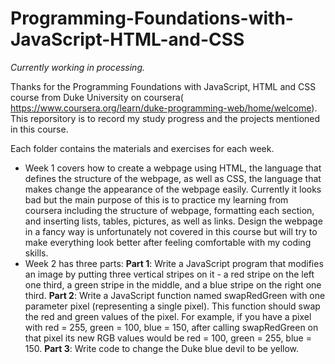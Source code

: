 # Programming-Foundations-with-JavaScript-HTML-and-CSS

*Currently working in processing.*

Thanks for the Programming Foundations with JavaScript, HTML and CSS course from Duke University on coursera( https://www.coursera.org/learn/duke-programming-web/home/welcome). This reporsitory is to record my study progress and the projects mentioned in this course.

Each folder contains the materials and exercises for each week.

 - Week 1 covers how to create a webpage using HTML, the language that defines the structure of the webpage, as well as CSS, the language that makes change the appearance of the webpage easily. Currently it looks bad but the main purpose of this is to practice my learning from coursera including the structure of webpage, formatting each section, and inserting lists, tables, pictures, as well as links. Design the webpage in a fancy way is unfortunately not covered in this course but will try to make everything look better after feeling comfortable with my coding skills.
 - Week 2 has three parts:
   **Part 1**: Write a JavaScript program that modifies an image by putting three vertical stripes on it - a red stripe on the left one third, a green stripe in the middle, and a blue stripe on the right one third.
   **Part 2**: Write a JavaScript function named swapRedGreen with one parameter pixel (representing a single pixel). This function should swap the red and green values of the pixel. For example, if you have a pixel with red = 255, green = 100, blue = 150, after calling swapRedGreen on that pixel its new RGB values would be red = 100, green = 255, blue = 150.
   **Part 3**: Write code to change the Duke blue devil to be yellow.
